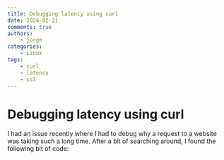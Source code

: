 ```yaml
---
title: Debugging latency using curl
date: 2024-02-21
comments: true
authors:
    - jorge
categories:
    - Linux
tags:
    - curl
    - latency
    - ssl
---
```


# Debugging latency using curl

I had an issue recently where I had to debug why a request to a website was
taking such a long time. After a bit of searching around, I found the following
bit of code:

<!-- more -- >

```bash
curl -w "dns_resolution: %{time_namelookup}, tcp_established: %{time_connect}, ssl_handshake_done: %{time_appconnect}, TTFB: %{time_starttransfer}\n" -o /dev/null -s "https://jorge.fbarr.net/"
```

The output of the command is as follows:

```
dns_resolution: 0.044536, tcp_established: 0.047217, ssl_handshake_done: 0.081556, TTFB: 0.216986
```

* dns_resolution == Time to resolve DNS
* tcp_established == Time to establish TCP connection
* ssl_handshake_done == Time of SSL handshake
* TTFB == Time To First Byte

The times are measured in seconds (ssl handshake - tcp time).

Request the same URL twice to see the result of Time To First Byte without an
SSL handshake:

```bash
curl -w "dns_resolution: %{time_namelookup}, tcp_established: %{time_connect}, ssl_handshake_done: %{time_appconnect}, TTFB: %{time_starttransfer}\n" -o /dev/null -s "https://jorge.fbarr.net/" "https://jorge.fbarr.net/"
dns_resolution: 1.525, tcp_established: 1.630, ssl_handshake_done: 2.027, TTFB: 2.136
dns_resolution: 0.000, tcp_established: 0.000, ssl_handshake_done: 0.000, TTFB: 0.110
```

A neat trick to have up your sleeve when debugging!
